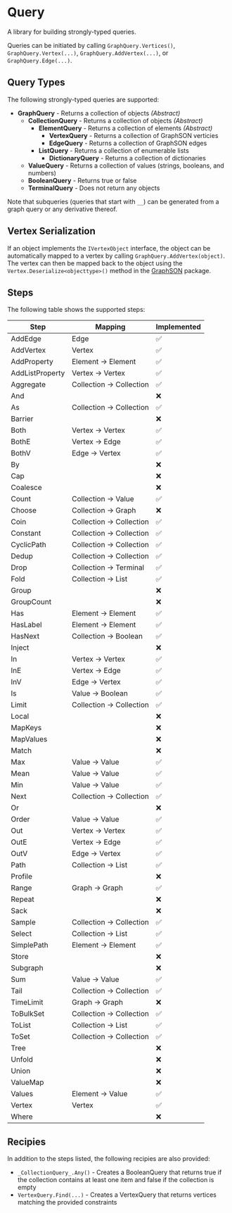 ﻿# Query
A library for building strongly-typed queries. 

Queries can be initiated by calling `GraphQuery.Vertices()`, `GraphQuery.Vertex(...)`, `GraphQuery.AddVertex(...)`, or `GraphQuery.Edge(...)`. 

## Query Types
The following strongly-typed queries are supported:
- **GraphQuery** - Returns a collection of objects _(Abstract)_
  - **CollectionQuery** - Returns a collection of objects _(Abstract)_
    - **ElementQuery** - Returns a collection of elements _(Abstract)_
      - **VertexQuery** - Returns a collection of GraphSON verticies
      - **EdgeQuery** - Returns a collection of GraphSON edges
    - **ListQuery** - Returns a collection of enumerable lists
	  - **DictionaryQuery** - Returns a collection of dictionaries
  - **ValueQuery** - Returns a collection of values (strings, booleans, and numbers)
  - **BooleanQuery** - Returns true or false
  - **TerminalQuery** - Does not return any objects

Note that subqueries (queries that start with `__`) can be generated from a graph query or any derivative thereof. 

## Vertex Serialization

If an object implements the `IVertexObject` interface, the object can be automatically mapped to a vertex by calling `GraphQuery.AddVertex(object)`. The vertex can then be mapped back to the object using the `Vertex.Deserialize<objecttype>()` method in the [GraphSON](../GraphSON) package. 

## Steps
The following table shows the supported steps:

Step | Mapping | Implemented
---- | ------- | -----------
AddEdge | Edge | :white_check_mark:
AddVertex | Vertex | :white_check_mark:
AddProperty | Element -> Element | :white_check_mark:
AddListProperty | Vertex -> Vertex | :white_check_mark:
Aggregate | Collection -> Collection | :white_check_mark:
And | | :x:
As | Collection -> Collection | :white_check_mark:
Barrier | | :x:
Both | Vertex -> Vertex | :white_check_mark:
BothE | Vertex -> Edge | :white_check_mark:
BothV | Edge -> Vertex | :white_check_mark:
By | | :x:
Cap | | :x:
Coalesce | | :x:
Count | Collection -> Value | :white_check_mark:
Choose | Collection -> Graph | :x:
Coin | Collection -> Collection | :white_check_mark:
Constant | Collection -> Collection | :white_check_mark:
CyclicPath | Collection -> Collection | :white_check_mark:
Dedup | Collection -> Collection | :white_check_mark:
Drop | Collection -> Terminal | :white_check_mark:
Fold | Collection -> List | :white_check_mark:
Group | | :x:
GroupCount | | :x:
Has | Element -> Element | :white_check_mark:
HasLabel | Element -> Element | :white_check_mark:
HasNext | Collection -> Boolean | :white_check_mark:
Inject | | :x:
In | Vertex -> Vertex | :white_check_mark:
InE | Vertex -> Edge | :white_check_mark:
InV | Edge -> Vertex | :white_check_mark:
Is  | Value -> Boolean | :white_check_mark:
Limit | Collection -> Collection | :white_check_mark:
Local | | :x:
MapKeys |  | :x:
MapValues | | :x:
Match | | :x:
Max | Value -> Value | :white_check_mark:
Mean | Value -> Value | :white_check_mark:
Min | Value -> Value | :white_check_mark:
Next | Collection -> Collection | :white_check_mark:
Or | | :x:
Order | Value -> Value | :white_check_mark:
Out | Vertex -> Vertex | :white_check_mark:
OutE | Vertex -> Edge | :white_check_mark:
OutV | Edge -> Vertex | :white_check_mark:
Path | Collection -> List | :white_check_mark:
Profile | | :x:
Range | Graph -> Graph | :white_check_mark:
Repeat | | :x:
Sack | | :x:
Sample | Collection -> Collection | :white_check_mark:
Select | Collection -> List | :white_check_mark:
SimplePath | Element -> Element | :white_check_mark:
Store | | :x:
Subgraph | | :x:
Sum | Value -> Value | :white_check_mark:
Tail | Collection -> Collection | :white_check_mark:
TimeLimit | Graph -> Graph | :x:
ToBulkSet | Collection -> Collection | :white_check_mark:
ToList | Collection -> List | :white_check_mark:
ToSet | Collection -> Collection | :white_check_mark:
Tree | | :x:
Unfold | | :x:
Union | | :x:
ValueMap | | :x:
Values | Element -> Value | :white_check_mark:
Vertex | Vertex | :white_check_mark:
Where | | :x:

## Recipies

In addition to the steps listed, the following recipies are also provided:
- `_CollectionQuery_.Any()` - Creates a BooleanQuery that returns true if the collection contains at least one item and false if the collection is empty
- `VertexQuery.Find(...)` - Creates a VertexQuery that returns vertices matching the provided constraints